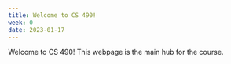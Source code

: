 ```yaml
---
title: Welcome to CS 490!
week: 0
date: 2023-01-17
---
```


Welcome to CS 490! This webpage is the main hub for the course.